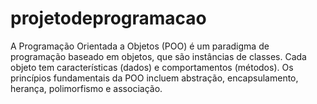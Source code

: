 # projetodeprogramacao
 A Programação Orientada a Objetos (POO) é um paradigma de programação baseado em objetos, que são instâncias de classes. Cada objeto tem características (dados) e comportamentos (métodos). Os princípios fundamentais da POO incluem abstração, encapsulamento, herança, polimorfismo e associação.
